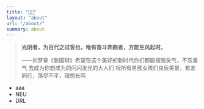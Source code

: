 ```yaml
---
title: "👨‍🚀"
layout: "about"
url: "/about/"
summary: about
---
```


> **光阴者，为百代之过客也，唯有奋斗奔跑者，方能生风起时。**
>
> ——刘梦章《新国辩》希望在这个美好的新时代你们都能摆脱戾气，不忘勇气 去成为你想成为的闪闪发光的大人们 祝所有男孩女孩们良辰美景，有友同行，荡尽不平，理想长鸣

- aaa
- NEU
- DRL